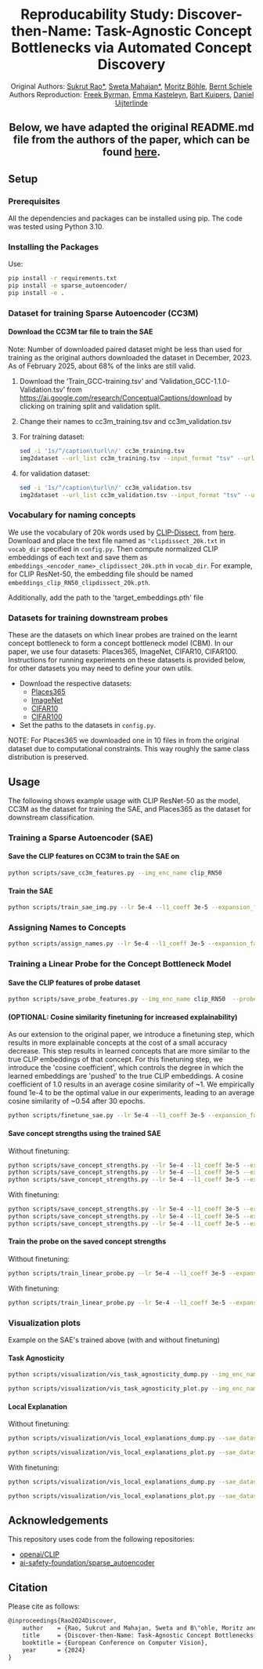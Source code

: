 <h1 align="center">Reproducability Study: Discover-then-Name: Task-Agnostic Concept Bottlenecks via Automated Concept Discovery</h1>

<div align="center">
  Original Authors:
<a href="https://sukrutrao.github.io">Sukrut Rao*</a>,
<a href="https://swetamahajan.github.io">Sweta Mahajan*</a>,
<a href="https://moboehle.github.io">Moritz Böhle</a>,
<a href="https://people.mpi-inf.mpg.de/~schiele">Bernt Schiele</a>

<div align="center">
  Authors Reproduction:
<a href="https://fbyrman.github.io">Freek Byrman</a>,
<a href="https://swetamahajan.github.io">Emma Kasteleyn</a>,
<a href="https://moboehle.github.io">Bart Kuipers</a>,
<a href="https://daniuyter.github.io">Daniel Uijterlinde</a>

</div>


</p>

## Below, we have adapted the original README.md file from the authors of the paper, which can be found <a href="https://github.com/neuroexplicit-saar/Discover-then-Name/blob/main/README.md">here</a>.
</div>

## Setup

### Prerequisites

All the dependencies and packages can be installed using pip. The code was tested using Python 3.10.

### Installing the Packages

Use:

```bash
pip install -r requirements.txt
pip install -e sparse_autoencoder/
pip install -e .
```

### Dataset for training Sparse Autoencoder (CC3M)

#### Download the CC3M tar file to train the SAE
Note: Number of downloaded paired dataset might be less than used for training as the original authors downloaded the dataset in December, 2023. As of February 2025, about 68% of the links are still valid.

1) Download the ‘Train_GCC-training.tsv’ and ‘Validation_GCC-1.1.0-Validation.tsv’ from  https://ai.google.com/research/ConceptualCaptions/download by clicking on training split and validation split. 

2) Change their names to cc3m_training.tsv and cc3m_validation.tsv 

3) For training dataset: 
    ```bash
    sed -i '1s/^/caption\turl\n/' cc3m_training.tsv 
    img2dataset --url_list cc3m_training.tsv --input_format "tsv" --url_col "url" --caption_col "caption" --output_format webdataset --output_folder training --processes_count 16 --thread_count 64 --image_size 256 --enable_wandb True
    ``` 

4) for validation dataset:
    ```bash
    sed -i '1s/^/caption\turl\n/' cc3m_validation.tsv 
    img2dataset --url_list cc3m_validation.tsv --input_format "tsv" --url_col "url" --caption_col "caption" --output_format webdataset --output_folder validation --processes_count 16 --thread_count 64 --image_size 256 --enable_wandb True
    ```

### Vocabulary for naming concepts

We use the vocabulary of 20k words used by [CLIP-Dissect](https://arxiv.org/abs/2204.10965), from [here](https://github.com/first20hours/google-10000-english/blob/master/20k.txt). Download and place the text file named as `"clipdissect_20k.txt` in `vocab_dir` specified in `config.py`. Then compute normalized CLIP embeddings of each text and save them as `embeddings_<encoder_name>_clipdissect_20k.pth` in `vocab_dir`. For example, for CLIP ResNet-50, the embedding file should be named `embeddings_clip_RN50_clipdissect_20k.pth`.

Additionally, add the path to the 'target_embeddings.pth' file 


### Datasets for training downstream probes

These are the datasets on which linear probes are trained on the learnt concept bottleneck to form a concept bottleneck model (CBM). In our paper, we use four datasets: Places365, ImageNet, CIFAR10, CIFAR100. Instructions for running experiments on these datasets is provided below, for other datasets you may need to define your own utils.

* Download the respective datasets:
    * [Places365](https://pytorch.org/vision/main/generated/torchvision.datasets.Places365.html)
    * [ImageNet](https://www.image-net.org/)
    * [CIFAR10](https://pytorch.org/vision/main/generated/torchvision.datasets.CIFAR10.html)
    * [CIFAR100](https://pytorch.org/vision/main/generated/torchvision.datasets.CIFAR100.html)
* Set the paths to the datasets in `config.py`.

NOTE: For Places365 we downloaded one in 10 files in from the original dataset due to computational constraints. This way roughly the same class distribution is preserved.


## Usage

The following shows example usage with CLIP ResNet-50 as the model, CC3M as the dataset for training the SAE, and Places365 as the dataset for downstream classification.

### Training a Sparse Autoencoder (SAE)


#### Save the CLIP features on CC3M to train the SAE on 

```bash
python scripts/save_cc3m_features.py --img_enc_name clip_RN50 
```

#### Train the SAE

```bash
python scripts/train_sae_img.py --lr 5e-4 --l1_coeff 3e-5 --expansion_factor 8 --img_enc_name clip_RN50 --num_epochs 200 --resample_freq 10 --ckpt_freq 0 --val_freq 1 --train_sae_bs 4096
```

### Assigning Names to Concepts

```bash
python scripts/assign_names.py --lr 5e-4 --l1_coeff 3e-5 --expansion_factor 8 --img_enc_name clip_RN50 --num_epochs 200 --resample_freq 10 --train_sae_bs 4096
```
 
### Training a Linear Probe for the Concept Bottleneck Model

#### Save the CLIP features of probe dataset

```bash
python scripts/save_probe_features.py --img_enc_name clip_RN50  --probe_dataset places365
```
#### (OPTIONAL: Cosine similarity finetuning for increased explainability)
As our extension to the original paper, we introduce a finetuning step, which results in more explainable concepts at the cost of a small accuracy decrease. This step results in learned concepts that are more similar to the true CLIP embeddings of that concept. For this finetuning step, we introduce the 'cosine coefficient', which controls the degree in which the learned embeddings are 'pushed' to the true CLIP embeddings. A cosine coefficient of 1.0 results in an average cosine similarity of ~1. We empirically found 1e-4 to be the optimal value in our experiments, leading to an average cosine similarity of ~0.54 after 30 epochs. 

```bash
python scripts/finetune_sae.py --lr 5e-4 --l1_coeff 3e-5 --expansion_factor 8 --img_enc_name clip_RN50 --num_epochs 30 --resample_freq 10 --ckpt_freq 0 --val_freq 1 --train_sae_bs 4096 --cosine_coefficient 1e-4
```

#### Save concept strengths using the trained SAE

Without finetuning:
```bash
python scripts/save_concept_strengths.py --lr 5e-4 --l1_coeff 3e-5 --expansion_factor 8 --cosine_coefficient 0.0 --img_enc_name clip_RN50 --resample_freq 10  --train_sae_bs 4096  --probe_dataset places365 --probe_split train --num_epochs 200
python scripts/save_concept_strengths.py --lr 5e-4 --l1_coeff 3e-5 --expansion_factor 8 --cosine_coefficient 0.0 --img_enc_name clip_RN50 --resample_freq 10  --train_sae_bs 4096  --probe_dataset places365 --probe_split train_val --num_epochs 200
python scripts/save_concept_strengths.py --lr 5e-4 --l1_coeff 3e-5 --expansion_factor 8 --cosine_coefficient 0.0 --img_enc_name clip_RN50 --resample_freq 10  --train_sae_bs 4096  --probe_dataset places365 --probe_split val --num_epochs 200
```

With finetuning:
```bash
python scripts/save_concept_strengths.py --lr 5e-4 --l1_coeff 3e-5 --expansion_factor 8 --cosine_coefficient 1e-4 --img_enc_name clip_RN50 --resample_freq 10  --train_sae_bs 4096  --probe_dataset places365 --probe_split train --num_epochs 30
python scripts/save_concept_strengths.py --lr 5e-4 --l1_coeff 3e-5 --expansion_factor 8 --cosine_coefficient 1e-4 --img_enc_name clip_RN50 --resample_freq 10  --train_sae_bs 4096  --probe_dataset places365 --probe_split train_val --num_epochs 30
python scripts/save_concept_strengths.py --lr 5e-4 --l1_coeff 3e-5 --expansion_factor 8 --cosine_coefficient 1e-4 --img_enc_name clip_RN50 --resample_freq 10  --train_sae_bs 4096  --probe_dataset places365 --probe_split val --num_epochs 30
```

#### Train the probe on the saved concept strengths

Without finetuning:
```bash
python scripts/train_linear_probe.py --lr 5e-4 --l1_coeff 3e-5 --expansion_factor 8 --cosine_coefficient 0.0 --img_enc_name clip_RN50 --resample_freq 10 --train_sae_bs 4096 --num_epochs 200 --ckpt_freq 0 --val_freq 1 --probe_lr 1e-3  --probe_sparsity_loss_lambda 1.0 --probe_classification_loss 'CE' --probe_epochs 200 --probe_sparsity_loss L1 --probe_eval_coverage_freq 50 --probe_dataset places365
```

With finetuning:
```bash
python scripts/train_linear_probe.py --lr 5e-4 --l1_coeff 3e-5 --expansion_factor 8 --cosine_coefficient 1e-4 --img_enc_name clip_RN50 --resample_freq 10 --train_sae_bs 4096 --num_epochs 30 --ckpt_freq 0 --val_freq 1 --probe_lr 1e-3  --probe_sparsity_loss_lambda 1.0 --probe_classification_loss 'CE' --probe_epochs 200 --probe_sparsity_loss L1 --probe_eval_coverage_freq 50 --probe_dataset places365
```

### Visualization plots 
Example on the SAE's trained above (with and without finetuning)

#### Task Agnosticity

```bash
python scripts/visualization/vis_task_agnosticity_dump.py --img_enc_name clip_RN50 --probe_split val --method_name ours  --device cuda --sae_dataset cc3m --lr 5e-4 --l1_coeff 3e-5 --expansion_factor 8 --num_epochs 200 --resample_freq 10 --cosine_coefficient 0.0 --ckpt_freq 0 --val_freq 1 --train_sae_bs 4096

python scripts/visualization/vis_task_agnosticity_plot.py --img_enc_name clip_RN50 --probe_split val --method_name ours  --device cuda --sae_dataset cc3m --lr 5e-4 --l1_coeff 3e-5 --expansion_factor 8 --num_epochs 200 --resample_freq 10 --cosine_coefficient 0.0 --ckpt_freq 0 --val_freq 1 --train_sae_bs 4096
```

#### Local Explanation
Without finetuning:
```bash
python scripts/visualization/vis_local_explanations_dump.py --sae_dataset cc3m --img_enc_name clip_RN50 --method_name ours  --probe_split val --probe_dataset places365 --which_ckpt final --lr 0.0005 --l1_coeff 3e-5 --expansion_factor 8 --resample_freq 10  --num_epochs 200 --cosine_coefficient 0.0 --probe_lr 1e-2  --probe_sparsity_loss_lambda 1.0 --probe_classification_loss 'CE' --probe_epochs 200 --probe_sparsity_loss L1 --probe_eval_coverage_freq 50

python scripts/visualization/vis_local_explanations_plot.py --sae_dataset cc3m --img_enc_name clip_RN50 --method_name ours --probe_split val --probe_dataset places365 --which_ckpt final --lr 0.0005 --l1_coeff 3e-5 --expansion_factor 8 --resample_freq 10  --num_epochs 200 --cosine_coefficient 0.0 --probe_lr 1e-3  --probe_sparsity_loss_lambda 1.0 --probe_classification_loss 'CE' --probe_epochs 200 --probe_sparsity_loss L1 --probe_eval_coverage_freq 50
```

With finetuning:
```bash
python scripts/visualization/vis_local_explanations_dump.py --sae_dataset cc3m --img_enc_name clip_RN50 --method_name ours  --probe_split val --probe_dataset places365 --which_ckpt final --lr 0.0005 --l1_coeff 3e-5 --expansion_factor 8 --resample_freq 10  --num_epochs 30 --cosine_coefficient 1e-4 --probe_lr 1e-3  --probe_sparsity_loss_lambda 1.0 --probe_classification_loss 'CE' --probe_epochs 200 --probe_sparsity_loss L1 --probe_eval_coverage_freq 50

python scripts/visualization/vis_local_explanations_plot.py --sae_dataset cc3m --img_enc_name clip_RN50 --method_name ours --probe_split val --probe_dataset places365 --which_ckpt final --lr 0.0005 --l1_coeff 3e-5 --expansion_factor 8 --resample_freq 10  --num_epochs 30 --cosine_coefficient 1e-4 --probe_lr 1e-3  --probe_sparsity_loss_lambda 1.0 --probe_classification_loss 'CE' --probe_epochs 200 --probe_sparsity_loss L1 --probe_eval_coverage_freq 50
```

## Acknowledgements

This repository uses code from the following repositories:

* [openai/CLIP](https://github.com/openai/CLIP)
* [ai-safety-foundation/sparse_autoencoder](https://github.com/ai-safety-foundation/sparse_autoencoder/)

## Citation

Please cite as follows:

```tex
@inproceedings{Rao2024Discover,
    author    = {Rao, Sukrut and Mahajan, Sweta and B\"ohle, Moritz and Schiele, Bernt},
    title     = {Discover-then-Name: Task-Agnostic Concept Bottlenecks via Automated Concept Discovery},
    booktitle = {European Conference on Computer Vision},
    year      = {2024}
}
```
